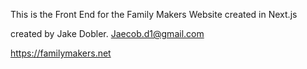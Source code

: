 This is the Front End for the Family Makers Website created in Next.js

created by Jake Dobler.
Jaecob.d1@gmail.com

https://familymakers.net
